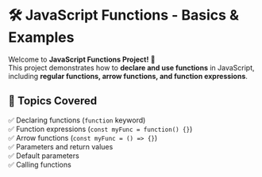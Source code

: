 # 🛠 JavaScript Functions - Basics & Examples

Welcome to **JavaScript Functions Project!** 🚀  
This project demonstrates how to **declare and use functions** in JavaScript, including **regular functions, arrow functions, and function expressions**.

## 📌 Topics Covered
✅ Declaring functions (`function` keyword)  
✅ Function expressions (`const myFunc = function() {}`)  
✅ Arrow functions (`const myFunc = () => {}`)  
✅ Parameters and return values  
✅ Default parameters  
✅ Calling functions  

